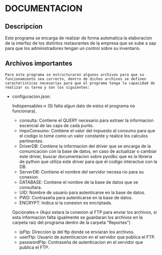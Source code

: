# DOCUMENTACION

## Descripcion
Este programa se encarga de realizar de forma automatica la elaboracion de la interfaz de los distintos restaurantes de la empresa que se sube a sap para que los administradores tengan un control sobre su inventario.

## Archivos importantes
    Para este programa se estructuraron algunos archivos para que su funcionamiento sea correcto, dentro de dichos archivos se definen caracteristicas necesarias para que el programa tenga la capacidad de realizar su tarea y son los siguientes:

- configuracion.json:

    Indispensables-> (Si falta algun dato de estos el programa no funcionara).

    - consulta: Contiene el QUERY necesario para extraer la informacion escencial de las caps de cada punto.
    - impoConsumo: Contiene el valor del impuesto al consumo para que el codigo lo tome como un valor constante y realice los calculos      pertinentes.
    - DriverDB: Contiene la informacion del driver que se encarga de la comunicacion con la base de datos, en caso de actualizar o cambiar este driver, buscar documentacion sobre pyodbc que es la libreria de python que utiliza este driver para que el codigo interactue con la DB.
    - ServerDB: Contiene el nombre del servidor necesa
    rio para su conexion.
    - DATABASE: Contiene el nombre de la base de datos que se consultara.
    - UID: Nombre de usuario para autenticarse en la base de datos.
    - PWD: Contraseña para autenticarse en la base de datos.
    - ENCRYPT: Indica si la conexion es encriptada.
    
    Opcionales-> (Aqui estara la conexion al FTP para enviar los archivos, si esta informacion falta igualmente se guardaran los archivos en la carpeta raiz del programa dentro de la carpeta "Reportes")

    - ipFtp: Direccion ip del ftp donde se enviaran los archivos.
    - userFtp: Usuario de autenticacion en el servidor que publica el FTP.
    - passwordFtp: Contraseña de autenticacion en el servidor que publica el FTP.
